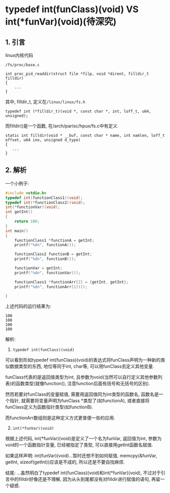 # typedef int(funClass)(void) VS int(*funVar)(void)(待深究)

## 1. 引言

linux内核代码

`/fs/proc/base.c`

```
int proc_pid_readdir(struct file *filp, void *dirent, filldir_t filldir)
{
    ...
}
```

其中, filldir_t, 定义在`/linux/linux/fs.h`

```
typedef int (*filldir_t)(void *, const char *, int, loff_t, u64, unsigned);
```

而filldir()是一个函数, 在/arch/parisc/hpux/fs.c中有定义

```
static int filldir(void * __buf, const char * name, int namlen, loff_t offset, u64 ino, unsigned d_type)
{
   ...
}
```

## 2. 解析

一个小例子: 

```c
#include <stdio.h>
typedef int(functionClass1)(void);
typedef int(*functionClass2)(void);
int(*functionVar)(void);
int getInt()
{
    return 100;
}
int main()
{
    functionClass1 *functionA = getInt;
    printf("%dn", functionA());

    functionClass2 functionB = getInt;
    printf("%dn", functionB());

    functionVar = getInt;
    printf("%dn", functionVar());

    functionClass1 *functionArr[2] = {getInt, getInt};
    printf("%dn", functionArr[1]());

}
```

上述代码的运行结果为: 

```
100
100
100
100
```

解析: 

1. `typedef int(funClass)(void)`

可以看到形如typedef int(funClass)(void)的表达式将funClass声明为一种新的类似数据类型的东西, 地位等同于int, char等, 可以用funClass去定义其他变量.

funClass代表的是返回值类型为int, 且参数为void(当然可以自行定义其他参数列表)的函数类型(就像function(), 注意function后面有括号和无括号的区别).

然而若要对funClass的变量赋值, 需要用返回值同为int类型的函数名, 函数名是一个指针, 就需要将变量声明为funClass *类型了(如functionA), 或者直接将funClass定义为函数指针类型(如functionB).

而functionArr数组则是这种定义方式更普便一些的应用.

2. `int(*funVar)(void)`

根据上述代码, int(*funVar)(void)是定义了一个名为funVar, 返回值为int, 参数为void的一个函数指针变量, 已经被指定了类型, 可以直接用getInt函数名赋值.

如果这样声明: int(funVar)(void)...暂时还想不到如何赋值, memcpy(&funVar, getInt, sizeof(getInt))应该是不成的, 所以还是不要自找麻烦.

结尾: ...虽然明白了typedef int(funClass)(void)和int(*funVar)(void), 不过对于引言中的filldir好像还是不理解, 因为从头到尾都没有对filldir进行赋值的语句, 再留一个疑惑.
